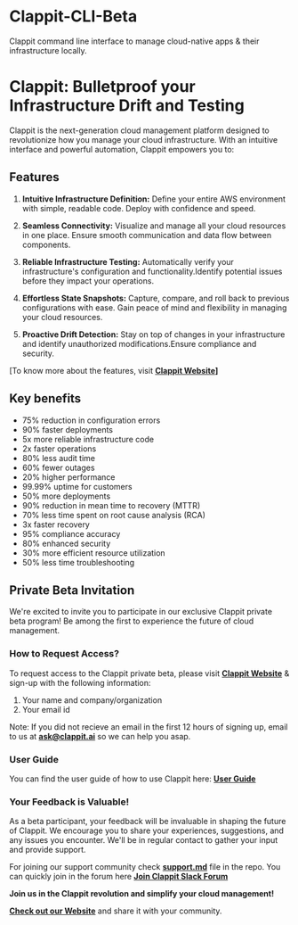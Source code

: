# Clappit-CLI-Beta
Clappit command line interface to manage cloud-native apps &amp; their infrastructure locally.

# Clappit: Bulletproof your Infrastructure Drift and Testing

Clappit is the next-generation cloud management platform designed to revolutionize how you manage your cloud infrastructure. With an intuitive interface and powerful automation, Clappit empowers you to:

## **Features** 

1. **Intuitive Infrastructure Definition:** Define your entire AWS environment with simple, readable code. Deploy with confidence and speed.

2. **Seamless Connectivity:** Visualize and manage all your cloud resources in one place. Ensure smooth communication and data flow between components.

3. **Reliable Infrastructure Testing:** Automatically verify your infrastructure's configuration and functionality.Identify potential issues before they impact your operations.

4. **Effortless State Snapshots:** Capture, compare, and roll back to previous configurations with ease. Gain peace of mind and flexibility in managing your cloud resources.

5. **Proactive Drift Detection:** Stay on top of changes in your infrastructure and identify unauthorized modifications.Ensure compliance and security.

[To know more about the features, visit **[Clappit Website](https://clappit.ai)]**

## Key benefits

- 75% reduction in configuration errors
- 90% faster deployments
- 5x more reliable infrastructure code
- 2x faster operations
- 80% less audit time
- 60% fewer outages
- 20% higher performance
- 99.99% uptime for customers
- 50% more deployments
- 90% reduction in mean time to recovery (MTTR)
- 70% less time spent on root cause analysis (RCA)
- 3x faster recovery
- 95% compliance accuracy
- 80% enhanced security
- 30% more efficient resource utilization
- 50% less time troubleshooting

## Private Beta Invitation

We're excited to invite you to participate in our exclusive Clappit private beta program! Be among the first to experience the future of cloud management.

### How to Request Access?

To request access to the Clappit private beta, please visit **[Clappit Website](https://clappit.ai)** & sign-up with the following information:

1. Your name and company/organization
2. Your email id

Note: If you did not recieve an email in the first 12 hours of signing up, email to us at **ask@clappit.ai** so we can help you asap.

### User Guide

You can find the user guide of how to use Clappit here: **[User Guide](https://github.com/Clappit/Clappit-CLI_Beta/blob/master/userguide.md)**

### Your Feedback is Valuable!

As a beta participant, your feedback will be invaluable in shaping the future of Clappit. We encourage you to share your experiences, suggestions, and any issues you encounter. We'll be in regular contact to gather your input and provide support.

For joining our support community check **[support.md](https://github.com/Clappit/Clappit-CLI_Beta/blob/master/support.md)** file in the repo.
You can quickly join in the forum here **[Join Clappit Slack Forum](https://join.slack.com/t/clappit/shared_invite/zt-2mouyjlde-fXTY8_gJH0hXHP_ma5xroQ)**

**Join us in the Clappit revolution and simplify your cloud management!**

**[Check out our Website](https://clappit.ai)** and share it with your community.
